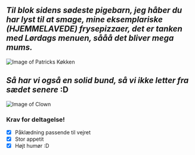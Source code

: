 ## _Til blok sidens sødeste pigebarn, jeg håber du har lyst til at smage, mine eksemplariske (HJEMMELAVEDE) frysepizzaer, det er tanken med Lørdags menuen, sååå det bliver mega mums._ 


![Image of Patricks Køkken](https://media0.giphy.com/media/iJa6kOfJ3qN7a/giphy.webp?cid=790b7611ece889afc6c8deeb07e25a75b7078ce7e00563ae&rid=giphy.webp)

## _Så har vi også en solid bund, så vi ikke letter fra sædet senere_ :D


![Image of Clown](https://media2.giphy.com/media/JtEaylOQeRsfS/200.webp?cid=790b76112d5d5848dd273656ea7c9864b236787a4016e5a2&rid=200.webp)

### Krav for deltagelse!

- [x] Påklædning passende til vejret
- [x] Stor appetit
- [x] Højt humør :D
